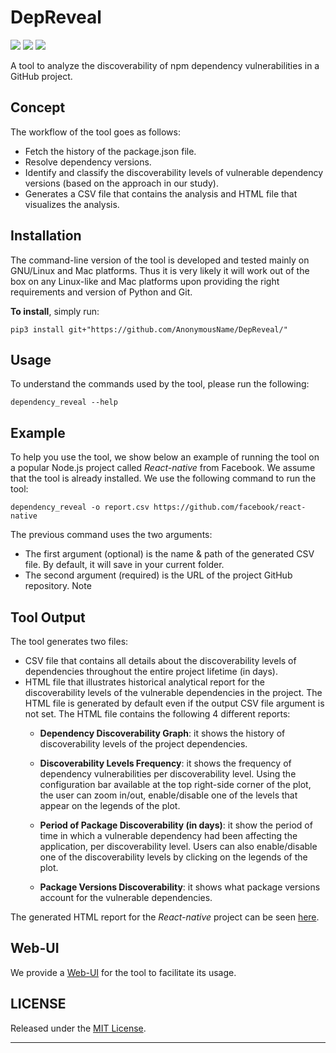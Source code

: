 DepReveal
=================
![](https://badgen.net/badge/version/v0.0.1/red)
![](https://badgen.net/badge/python/3.5|3.6|3.7/blue)
![](https://badgen.net/badge/PRs/Welcome/green)
   
A tool to analyze the discoverability of npm dependency vulnerabilities in a GitHub project.

Concept
---------------------------------------------------------------------
The workflow of the tool goes as follows:

* Fetch the history of the package.json file.
* Resolve dependency versions.
* Identify and classify the discoverability levels of vulnerable dependency versions (based on the approach in our study).
* Generates a CSV file that contains the analysis and HTML file that visualizes the analysis.

Installation
-----------------------
The command-line version of the tool is developed and tested mainly on GNU/Linux and Mac platforms. Thus it is very likely it will work out of the box
on any Linux-like and Mac platforms upon providing the right requirements and version of Python and Git.

**To install**, simply run:
```
pip3 install git+"https://github.com/AnonymousName/DepReveal/"
```

Usage
-----------
To understand the commands used by the tool, please run the following:
```
dependency_reveal --help
```

Example
-----------
To help you use the tool, we show below an example of running the tool on a popular Node.js project called *React-native* from Facebook. We assume that the tool is already installed. We use the following command to run the tool:
```
dependency_reveal -o report.csv https://github.com/facebook/react-native
```
The previous command uses the two arguments:
* The first argument (optional) is the name & path of the generated CSV file. By default, it will save in your current folder.
* The second argument (required) is the URL of the project GitHub repository. Note 

Tool Output
-----------
The tool generates two files: 
* CSV file that contains all details about the discoverability levels of dependencies throughout the entire project lifetime (in days).
* HTML file that illustrates historical analytical report for the discoverability levels of the vulnerable dependencies in the project. The HTML file is generated by default even if the output CSV file argument is not set. The HTML file contains the following 4 different reports:
    - **Dependency Discoverability Graph**: it shows the history of discoverability levels of the project dependencies.

    - **Discoverability Levels Frequency**: it shows the frequency of dependency vulnerabilities per discoverability level. Using the configuration bar available at the top right-side corner of the plot, the user can zoom in/out, enable/disable one of the levels that appear on the legends of the plot.

    - **Period of Package Discoverability (in days)**: it show the period of time in which a vulnerable dependency had been affecting the application, per discoverability level. Users can also enable/disable one of the discoverability levels by clicking on the legends of the plot.

    - **Package Versions Discoverability**: it shows what package versions account for the vulnerable dependencies.

The generated HTML report for the *React-native* project can be seen [here](https://bit.ly/3xkUxZk).

Web-UI
-----------
We provide a [Web-UI](https://bit.ly/3emg5w3) for the tool to facilitate its usage.

**LICENSE**
-----------
Released under the [MIT License](https://opensource.org/licenses/mit-license.php).

---
